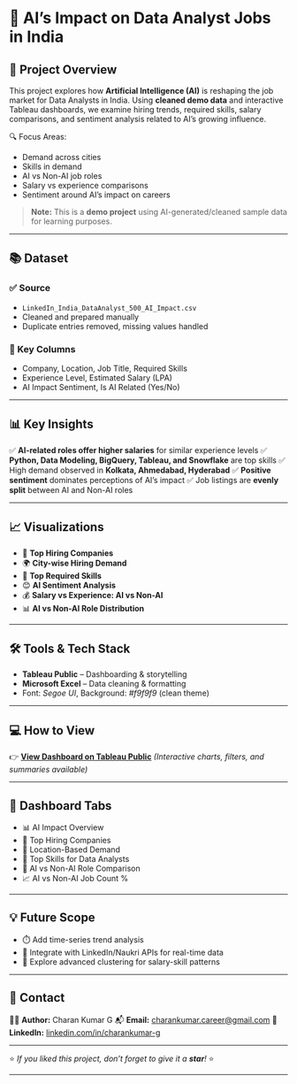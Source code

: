# 🤖 AI’s Impact on Data Analyst Jobs in India

## 🚀 Project Overview

This project explores how **Artificial Intelligence (AI)** is reshaping the job market for Data Analysts in India. Using **cleaned demo data** and interactive Tableau dashboards, we examine hiring trends, required skills, salary comparisons, and sentiment analysis related to AI’s growing influence.

🔍 Focus Areas:

* Demand across cities
* Skills in demand
* AI vs Non-AI job roles
* Salary vs experience comparisons
* Sentiment around AI’s impact on careers

> **Note:** This is a **demo project** using AI-generated/cleaned sample data for learning purposes.

---

## 📚 Dataset

### ✅ Source

* `LinkedIn_India_DataAnalyst_500_AI_Impact.csv`
* Cleaned and prepared manually
* Duplicate entries removed, missing values handled

### 🧾 Key Columns

* Company, Location, Job Title, Required Skills
* Experience Level, Estimated Salary (LPA)
* AI Impact Sentiment, Is AI Related (Yes/No)

---

## 📊 Key Insights

✅ **AI-related roles offer higher salaries** for similar experience levels
✅ **Python, Data Modeling, BigQuery, Tableau, and Snowflake** are top skills
✅ High demand observed in **Kolkata, Ahmedabad, Hyderabad**
✅ **Positive sentiment** dominates perceptions of AI’s impact
✅ Job listings are **evenly split** between AI and Non-AI roles

---

## 📈 Visualizations

* 📌 **Top Hiring Companies**
* 🌍 **City-wise Hiring Demand**
* 💼 **Top Required Skills**
* 😊 **AI Sentiment Analysis**
* 💰 **Salary vs Experience: AI vs Non-AI**
* 📊 **AI vs Non-AI Role Distribution**

---

## 🛠️ Tools & Tech Stack

* **Tableau Public** – Dashboarding & storytelling
* **Microsoft Excel** – Data cleaning & formatting
* Font: *Segoe UI*, Background: *#f9f9f9* (clean theme)

---

## 💻 How to View

👉 **[View Dashboard on Tableau Public](https://public.tableau.com/views/AIsImpactonDataAnalystJobsinIndia/AIImpact-DataAnalystJobMarketIndia)**
*(Interactive charts, filters, and summaries available)*

---

## 🧾 Dashboard Tabs

* 📊 AI Impact Overview
* 🏢 Top Hiring Companies
* 📍 Location-Based Demand
* 🧠 Top Skills for Data Analysts
* 🔄 AI vs Non-AI Role Comparison
* 📈 AI vs Non-AI Job Count %

---

## 💡 Future Scope

* ⏱️ Add time-series trend analysis
* 🔗 Integrate with LinkedIn/Naukri APIs for real-time data
* 🧪 Explore advanced clustering for salary-skill patterns

---

## 📢 Contact

👨‍💻 **Author:** Charan Kumar G
📬 **Email:** [charankumar.career@gmail.com](mailto:charankumar.career@gmail.com)
🔗 **LinkedIn:** [linkedin.com/in/charankumar-g](https://linkedin.com/in/charankumar-g)

---

⭐ *If you liked this project, don’t forget to give it a **star**!* ⭐

---
